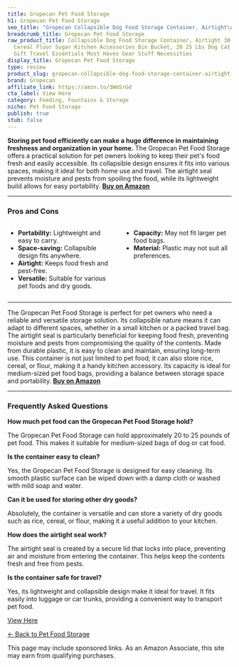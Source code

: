 ```yaml
---
title: Gropecan Pet Food Storage
h1: Gropecan Pet Food Storage
seo_title: "Gropecan Collapsible Dog Food Storage Container, Airtight\u2026"
breadcrumb_title: Gropecan Pet Food Storage
raw_product_title: Collapsible Dog Food Storage Container, Airtight 30 35 Lbs Rice
  Cereal Flour Sugar Kitchen Accessories Bin Bucket, 20 25 Lbs Dog Cat Pet Holder
  Gift Travel Essentials Must Haves Gear Stuff Necessities
display_title: Gropecan Pet Food Storage
type: review
product_slug: gropecan-collapsible-dog-food-storage-container-airtight-30-35-lbs-rice-62e62875
brand: Gropecan
affiliate_link: https://amzn.to/3WmSrGd
cta_label: View Here
category: Feeding, Fountains & Storage
niche: Pet Food Storage
publish: true
stub: false
---
```


<div id="intro" class="full-width">
  <p><strong>Storing pet food efficiently can make a huge difference in maintaining freshness and organization in your home.</strong> The Gropecan Pet Food Storage offers a practical solution for pet owners looking to keep their pet's food fresh and easily accessible. Its collapsible design ensures it fits into various spaces, making it ideal for both home use and travel. The airtight seal prevents moisture and pests from spoiling the food, while its lightweight build allows for easy portability. <a href="https://amzn.to/3WmSrGd" rel="nofollow sponsored noopener" target="_blank"><strong>Buy on Amazon</strong></a></p>
</div>

<hr />
<h3 id="pros-cons">Pros and Cons</h3>
<div class="pc-grid" style="display:grid;grid-template-columns:1fr 1fr;gap:16px;">
  <ul>
    <li><strong>Portability:</strong> Lightweight and easy to carry.</li>
    <li><strong>Space-saving:</strong> Collapsible design fits anywhere.</li>
    <li><strong>Airtight:</strong> Keeps food fresh and pest-free.</li>
    <li><strong>Versatile:</strong> Suitable for various pet foods and dry goods.</li>
  </ul>
  <ul>
    <li><strong>Capacity:</strong> May not fit larger pet food bags.</li>
    <li><strong>Material:</strong> Plastic may not suit all preferences.</li>
  </ul>
</div>
<hr />

<div class="full-width">
  <p>The Gropecan Pet Food Storage is perfect for pet owners who need a reliable and versatile storage solution. Its collapsible nature means it can adapt to different spaces, whether in a small kitchen or a packed travel bag. The airtight seal is particularly beneficial for keeping food fresh, preventing moisture and pests from compromising the quality of the contents. Made from durable plastic, it is easy to clean and maintain, ensuring long-term use. This container is not just limited to pet food; it can also store rice, cereal, or flour, making it a handy kitchen accessory. Its capacity is ideal for medium-sized pet food bags, providing a balance between storage space and portability. <a href="https://amzn.to/3WmSrGd" rel="nofollow sponsored noopener" target="_blank"><strong>Buy on Amazon</strong></a></p>
</div>

<hr />
<h3 id="faqs">Frequently Asked Questions</h3>

<p><strong>How much pet food can the Gropecan Pet Food Storage hold?</strong></p>
<p>The Gropecan Pet Food Storage can hold approximately 20 to 25 pounds of pet food. This makes it suitable for medium-sized bags of dog or cat food.</p>

<p><strong>Is the container easy to clean?</strong></p>
<p>Yes, the Gropecan Pet Food Storage is designed for easy cleaning. Its smooth plastic surface can be wiped down with a damp cloth or washed with mild soap and water.</p>

<p><strong>Can it be used for storing other dry goods?</strong></p>
<p>Absolutely, the container is versatile and can store a variety of dry goods such as rice, cereal, or flour, making it a useful addition to your kitchen.</p>

<p><strong>How does the airtight seal work?</strong></p>
<p>The airtight seal is created by a secure lid that locks into place, preventing air and moisture from entering the container. This helps keep the contents fresh and free from pests.</p>

<p><strong>Is the container safe for travel?</strong></p>
<p>Yes, its lightweight and collapsible design make it ideal for travel. It fits easily into luggage or car trunks, providing a convenient way to transport pet food.</p>
<p><a class="btn" href="https://amzn.to/3WmSrGd" target="_blank" rel="nofollow sponsored noopener">View Here</a></p>
<p><a href="/roundups/feeding-fountains-storage/pet-food-storage/">← Back to Pet Food Storage</a></p>
<aside class="disclosure">This page may include sponsored links. As an Amazon Associate, this site may earn from qualifying purchases.</aside>
